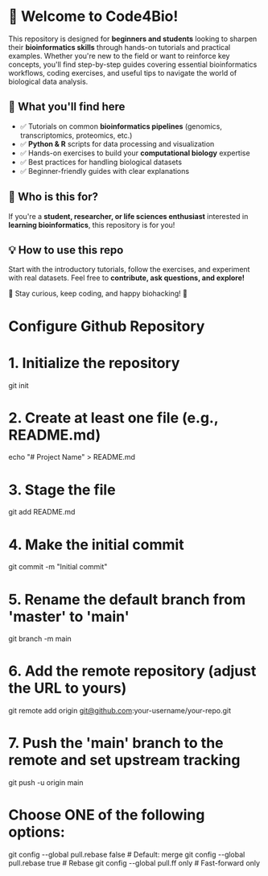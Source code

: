 # 🚀 Welcome to Code4Bio!  

This repository is designed for **beginners and students** looking to sharpen their **bioinformatics skills** through hands-on tutorials and practical examples. Whether you're new to the field or want to reinforce key concepts, you'll find step-by-step guides covering essential bioinformatics workflows, coding exercises, and useful tips to navigate the world of biological data analysis.  

## 🔬 What you'll find here
- ✅ Tutorials on common **bioinformatics pipelines** (genomics, transcriptomics, proteomics, etc.)  
- ✅ **Python & R** scripts for data processing and visualization  
- ✅ Hands-on exercises to build your **computational biology** expertise  
- ✅ Best practices for handling biological datasets  
- ✅ Beginner-friendly guides with clear explanations  

## 📢 Who is this for?  
If you're a **student, researcher, or life sciences enthusiast** interested in **learning bioinformatics**, this repository is for you!  

## 💡 How to use this repo  
Start with the introductory tutorials, follow the exercises, and experiment with real datasets. Feel free to **contribute, ask questions, and explore!**  

🚀 Stay curious, keep coding, and happy biohacking! 🧬  



# Configure Github Repository
# 1. Initialize the repository
git init

# 2. Create at least one file (e.g., README.md)
echo "# Project Name" > README.md

# 3. Stage the file
git add README.md

# 4. Make the initial commit
git commit -m "Initial commit"

# 5. Rename the default branch from 'master' to 'main'
git branch -m main

# 6. Add the remote repository (adjust the URL to yours)
git remote add origin git@github.com:your-username/your-repo.git

# 7. Push the 'main' branch to the remote and set upstream tracking
git push -u origin main


# Choose ONE of the following options:
git config --global pull.rebase false     # Default: merge
git config --global pull.rebase true      # Rebase
git config --global pull.ff only          # Fast-forward only
